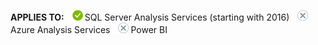 **APPLIES TO:** ![yes](media/yes.png)SQL Server Analysis Services (starting with 2016) ![no](media/no.png)Azure Analysis Services ![no](media/no.png)Power BI